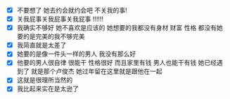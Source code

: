 - [x] 不要想了 她去约会就约会吧 不关我的事!
- [x] 关我屁事关我屁事关我屁事 !!!!!!
- [x] 我确实不够好 她不喜欢是应该的 她想要的我都没有身材 财富 性格 都没有她要的是完美的我不够完美
- [x] 我简直就是太差了
- [x] 她要的是像一件头一样的男人 我没有那么好
- [x] 他要的男人很自律 很能干 性格很好 而且家里有钱 男人也能干有钱 她已经遇到了 就是那个卢俊杰 她过年留在这里就是跟他在一起
- [x] 这就是很理所当然的
- [x] 我比起来实在是太逊了
